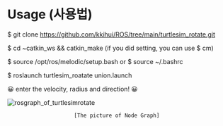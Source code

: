 # Usage (사용법)

$ git clone https://github.com/kkihui/ROS/tree/main/turtlesim_rotate.git

$ cd ~catkin_ws && catkin_make
(if you did setting, you can use $ cm)

$ source /opt/ros/melodic/setup.bash
or
$ source ~/.bashrc

$ roslaunch turtlesim_roatate union.launch

😀 enter the velocity, radius and direction! 😀




![rosgraph_of_turtlesimrotate](https://user-images.githubusercontent.com/121797755/213944016-92082981-b4ee-4d06-8873-bb66a4369500.png)

                         [The picture of Node Graph]
